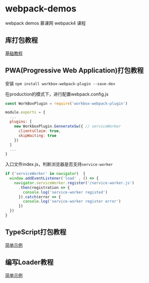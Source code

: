 # webpack-demos
webpack demos
慕课网 webpack4 课程
## 库打包教程

[基础教程](./library/README.md)

## PWA(Progressive Web Application)打包教程

安装 `npm install workbox-webpack-plugin --save-dev`

在production的模式下，进行配置webpack.config.js

```javascript
const WorkBoxPlugin = require('workbox-webpack-plugin')

module.exports = {
  ...
  plugins: [
    new WorkboxPlugin.GennerateSw({ // serviceWorker
      clientsClaim: true,
      skipWaiting: true
    }) 
  ]
  ...
}
```
入口文件index.js，判断浏览器是否支持`service-worker`
```javascript
if ('serviceWorker' in navigator)  {
  window.addEventListener('load' , () => {
    navigator.serviceWorker.register('/service-worker.js')
      .then(registration => {
        console.log('service-worker registed')
      }).catch(error => {
        console.log('service-worker register error')
      })
  })
}
```

## TypeScript打包教程

[简单示例](./type-script/README.md)
 
## 编写Loader教程

[简单示例](./make-loader/README.md)

